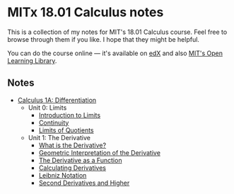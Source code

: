 # MITx 18.01 Calculus notes

This is a collection of my notes for MIT's 18.01 Calculus course. Feel free to browse through them if you like. I hope that they might be helpful.

You can do the course online — it's available on [edX](https://www.edx.org/xseries/mitx-18.01x-single-variable-calculus) and also [MIT's Open Learning Library](https://openlearning.mit.edu/courses-programs/open-learning-library).

## Notes

- [Calculus 1A: Differentiation](https://openlearninglibrary.mit.edu/courses/course-v1:MITx+18.01.1x+2T2019/about)
  - Unit 0: Limits
    - [Introduction to Limits](./calculus1a-differentiation/unit0-limits/introduction-to-limits)
    - [Continuity](./calculus1a-differentiation/unit0-limits/continuity)
    - [Limits of Quotients](./calculus1a-differentiation/unit0-limits/limits-of-quotients)
  - Unit 1: The Derivative
    - [What is the Derivative?](./calculus1a-differentiation/unit1-the-derivative/what-is-the-derivative.md)
    - [Geometric Interpretation of the Derivative](./calculus1a-differentiation/unit1-the-derivative/geometric-interpretation-of-the-derivative.md)
    - [The Derivative as a Function](./calculus1a-differentiation/unit1-the-derivative/the-derivative-as-a-function)
    - [Calculating Derivatives](./calculus1a-differentiation/unit1-the-derivative/calculating-derivatives)
    - [Leibniz Notation](./calculus1a-differentiation/unit1-the-derivative/leibniz-notation)
    - [Second Derivatives and Higher](./calculus1a-differentiation/unit1-the-derivative/second-derivatives-and-higher)


